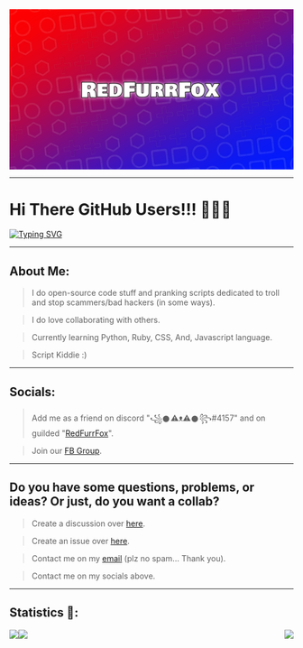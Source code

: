 <img align="center" src="https://github.com/RedFurrFox/RedFurrFox/blob/RedFurrFox-Main/.resources/Banner.png?raw=true">


---

# Hi There GitHub Users!!! 👋👋👋 #

[![Typing SVG](https://readme-typing-svg.demolab.com?font=Fira+Code&size=19&pause=1000&color=F7F7F7&vCenter=true&width=800&height=80&lines=Hi!+I'm+RedFurFox%2C+A+Python+Coder;Or+just+call+me+red...+hehe+%3AP;Sooooo...;Ummmm...;Are+you+still+there%3F;Helloooooooooooooooooo;Hmmmp...;ienflknerlkndflnv+ijwefn+wnfnsdl;oiwesfdoljs+wejfdisj+fwsjdncsd;oisnrdfjnksdnv+fsfd+fsfefsdfg;Still+there+huh...;.+.+.+.+.+.+.+.+.+.+.+.+.+.+.+.+.+.+.+.+.;Cool;Let's+talk+on+guilded;I'll+be+waiting+for+yahh~;Byeee+%3AD;%3AP)](https://git.io/typing-svg)

---

## About Me: ##
 > I do open-source code stuff and pranking scripts dedicated to troll and stop scammers/bad hackers (in some ways).

 > I do love collaborating with others.

 > Currently learning Python, Ruby, CSS, And, Javascript language.

 > Script Kiddie :)

---

## Socials: ##
 > Add me as a friend on discord "꧁𒊹⚠ᴥ⚠𒊹꧂#4157" and on guilded "[RedFurrFox](https://www.guilded.gg/u/RedFurrFox)".

 > Join our [FB Group](https://www.facebook.com/groups/1778790372291663).

---

## Do you have some questions, problems, or ideas? Or just, do you want a collab? ##
 > Create a discussion over [here](https://github.com/RedFurrFox/RedFurrFox/discussions).

 > Create an issue over [here](https://github.com/RedFurrFox/RedFurrFox/issues).

 > Contact me on my [email](mailto:redfurryfoxgaming@gmail.com) (plz no spam... Thank you).

 > Contact me on my socials above.

---

## Statistics 👀: ##
<p1>
  <img align="left" src="https://github-readme-stats.vercel.app/api?username=RedFurrFox&count_private=true&theme=dark&show_icons=true)">
  <img src="https://github-readme-streak-stats.herokuapp.com?user=RedFurrFox&theme=dark-smoky">
</p1>
<p2>
  <img align="right" src="https://komarev.com/ghpvc/?username=RedFurrFox">
</p2>
